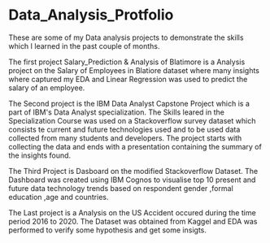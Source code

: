 # Data_Analysis_Protfolio

These are some of my Data analysis projects to demonstrate the skills which I learned in the past couple of months.

The first project Salary_Prediction & Analysis of Blatimore is a Analysis project on the Salary of Employees in Blatiore dataset where many insights where captured my EDA and Linear Regression was used to predict the salary of an employee.

The Second project is the IBM Data Analyst Capstone Project which is a part of IBM's Data Analyst specialization. The Skills leared in the Specialization Course was used on a Stackoverflow survey dataset which consists te current and future technologies used and to be used data collected from many students and developers. The project starts with collecting the data and ends with a presentation containing the summary of the insights found.

The Third Project is Dasboard on the modified Stackoverflow Dataset. The Dashboard was created using IBM Cognos to visualise top 10 present and future data technology trends based on respondent gender ,formal education ,age and countries.

The Last project is a Analysis on the US Accident occured during the time period 2016 to 2020. The Dataset was obtained from Kaggel and EDA was performed to verify some hypothesis and get some insigts.

